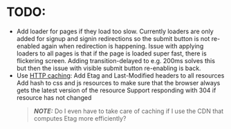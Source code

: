 # TODO:

- Add loader for pages if they load too slow.
  Currently loaders are only added for signup and signin redirections so the submit button is not re-enabled again when redirection is happening.
  Issue with applying loaders to all pages is that if the page is loaded super fast, there is flickering screen.
  Adding transition-delayed to e.g. 200ms solves this but then the issue with visible submit button re-enabling is back.
- Use [HTTP caching](https://developer.mozilla.org/en-US/docs/Web/HTTP/Caching#common_caching_patterns):
  Add Etag and Last-Modified headers to all resources
  Add hash to css and js resources to make sure that the browser always gets the latest version of the resource
  Support responding with 304 if resource has not changed
  > **_NOTE:_**  Do I even have to take care of caching if I use the CDN that computes Etag more efficiently?
